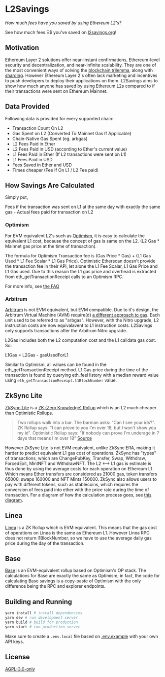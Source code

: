 # L2Savings

_How much fees have you saved by using Ethereum L2's?_

See how much fees Ξ$ you've saved on [l2savings.org](https://www.l2savings.org)!

## Motivation

Ethereum Layer 2 solutions offer near-instant confirmations, Ethereum-level security and decentralization, and near-infinite scalability. They are one of the most convenient ways of solving the [blockchain trilemma](https://vitalik.ca/general/2021/04/07/sharding.html), along with [sharding](https://ethereum.org/en/upgrades/shard-chains/). However Ethereum Layer 2's often lack marketing and incentives to push developers to deploy their applications on them. L2Savings aims to show how much anyone has saved by using Ethereum L2s compared to if their transactions were sent on Ethereum Mainnet.

## Data Provided

Following data is provided for every supported chain:

-   Transaction Count On L2
-   Gas Spent on L2 (Converted To Mainnet Gas If Applicable)
-   Chain-Native Gas Spent (eg. arbgas)
-   L2 Fees Paid in Ether
-   L2 Fees Paid in USD (according to Ether's current value)
-   L1 Fees Paid in Ether (If L2 transactions were sent on L1)
-   L1 Fees Paid in USD
-   Fees Saved in Ether and USD
-   Times cheaper (Fee If On L1 / L2 Fee paid)

## How Savings Are Calculated

Simply put,

Fees if the transaction was sent on L1 at the same day with exactly the same gas - Actual fees paid for transaction on L2

### Optimism

For EVM equivalent L2's such as [Optimism](https://optimism.io/), it is easy to calculate the equivalent L1 cost, because the concept of gas is same on the L2. (L2 Gas \* Mainnet gas price at the time of transaction).

The formula for Optimism Transaction fee is (Gas Price \* Gas) + (L1 Gas Used \* L1 Fee Scalar \* L1 Gas Price).
Optimistic Etherscan doesn't provide the transaction fee in their API, let alone the L1 Fee Scalar, L1 Gas Price and L1 Gas used. Due to this reason the L1 gas price and overhead is extracted from eth_getTransactionReceipt calls to an Optimism RPC.

For more info, see [the FAQ](https://l2savings.org/faq)

### Arbitrum

[Arbitrum](https://arbitrum.io/) is not EVM equivalent, but EVM compatible. Due to it's design, the Arbitrum Virtual Machine (AVM) require(d) [a different approach to gas](https://developer.offchainlabs.com/docs/arbgas). Each unit used to be referred to as "arbgas". However, with the Nitro upgrade, L2 instruction costs are now equivalavent to L1 instruction costs. L2Savings only supports transactions after the Arbitrum Nitro upgrade.

L2Gas includes both the L2 computation cost and the L1 calldata gas cost. So:

L1Gas = L2Gas - gasUsedForL1

Similar to Optimism, all values can be found in the eth_getTransactionReceipt method. L1 Gas price during the time of the transaction is found by querying eth_feeHistory with a median reward value using `eth_getTransactionReceipt.l1BlockNumber` value.

## ZkSync Lite

[ZkSync Lite](https://zksync.io/) is a [ZK (Zero Knowledge) Rollup](https://docs.ethhub.io/ethereum-roadmap/layer-2-scaling/zk-rollups/) which is an L2 much cheaper than Optimistic Rollups.

> Two rollups walk into a bar. The barman asks: "Can I see your ids?". ZK Rollup says: "I can prove to you I'm over 18, but I won't show you my id". Optimistic Rollup says: "If nobody can prove I'm underage in 7 days that means I'm over 18" [Source](https://twitter.com/l2beatcom/status/1448556881686024192)

However ZkSync Lite is not EVM equivalent, unlike ZkSync ERA, making it harder to predict equivalent L1 gas cost of operations. ZkSync has "types" of transactions, which are ChangePubKey, Transfer, Swap, Withdraw, ForcedExit, MintNFT and WithdrawNFT. The L2 <--> L1 gas is estimate is thus done by using the average costs for each operation on Ethereum L1. Which means Ether transfers are considered as 21000 gas, token transfers 65000, swaps 160000 and NFT Mints 150000. ZkSync also allows users to pay with different tokens, such as stablecoins, which requires the conversion of fees paid into ether with the price rate during the time of transaction. For a diagram of how the calculation process goes, see [this diagram](https://github.com/bbayazit16/L2Savings/blob/master/src/Savings/ZkSync.ts#L20).

## Linea

[Linea](https://linea.build/) is a ZK Rollup which is EVM equivalent. This means that the gas cost of operations on Linea is the same as Ethereum L1. However Linea RPC does not return l1BlockNumber, so we have to use the average daily gas price during the day of the transaction.

## Base

[Base](https://base.org) is an EVM-equivalent rollup based on Optimism's OP stack. The calculations for Base are exactly the same as Optimism; in fact, the code for calculating Base savings is a copy-paste of Optimism with the only difference being the RPC and explorer endpoints.

## Building and Running

```bash
yarn install # install dependencies
yarn dev # run development server
yarn build # build for production
yarn start # run production server
```

Make sure to create a `.env.local` file based on [.env.example](.env.example) with your own API keys.

## License

[AGPL-3.0-only](LICENSE)

